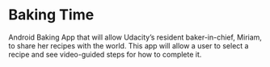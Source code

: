 # Baking Time

Android Baking App that will allow Udacity’s resident baker-in-chief, Miriam, to share her recipes with the world. This app will allow a user to select a recipe and see video-guided steps for how to complete it.